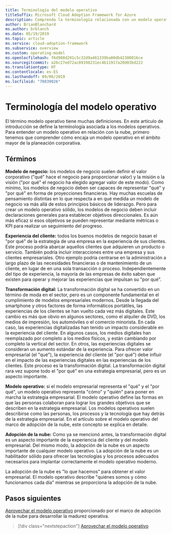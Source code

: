 ```yaml
---
title: Terminología del modelo operativo
titleSuffix: Microsoft Cloud Adoption Framework for Azure
description: Comprenda la terminología relacionada con un modelo operativo.
author: BrianBlanchard
ms.author: brblanch
ms.date: 05/19/2019
ms.topic: article
ms.service: cloud-adoption-framework
ms.subservice: overview
ms.custom: operating-model
ms.openlocfilehash: f6d988d201c5c32d9a461339ba00db42380016ce
ms.sourcegitcommit: a26c27ed72ac89198231ec4b11917a20d03bd222
ms.translationtype: HT
ms.contentlocale: es-ES
ms.lasthandoff: 09/06/2019
ms.locfileid: "70839026"
---
```

# <a name="operating-model-terminology"></a>Terminología del modelo operativo

El término modelo operativo tiene muchas definiciones. En este artículo de introducción se define la terminología asociada a los modelos operativos. Para entender un modelo operativo en relación con la nube, primero tenemos que comprender cómo encaja un modelo operativo en el ámbito mayor de la planeación corporativa.

## <a name="terms"></a>Términos

**Modelo de negocio:** los modelos de negocio suelen definir el valor corporativo ("qué" hace el negocio para proporcionar valor) y la misión o la visión ("por qué" el negocio ha elegido agregar valor de este modo). Como mínimo, los modelos de negocio deben ser capaces de representar "qué" y "por qué" en forma de proyecciones financieras. Hay muchas escuelas de pensamiento distintas en lo que respecta a en qué medida un modelo de negocio va más allá de estos principios básicos de liderazgo. Pero para crear un modelo operativo sólido, los modelos de negocio deben incluir declaraciones generales para establecer objetivos direccionales. Es aún más eficaz si esos objetivos se pueden representar mediante métricas o KPI para realizar un seguimiento del progreso.

**Experiencia del cliente:** todos los buenos modelos de negocio basan el "por qué" de la estrategia de una empresa en la experiencia de sus clientes. Este proceso podría abarcar aquellos clientes que adquieren un producto o servicio. También podría incluir interacciones entre una empresa y sus clientes empresariales. Otro ejemplo podría centrarse en la administración a largo plazo de las necesidades financieras o de mantenimiento de un cliente, en lugar de en una sola transacción o proceso. Independientemente del tipo de experiencia, la mayoría de las empresas de éxito saben que existen para operar y mejorar las experiencias que impulsan su "por qué".

**Transformación digital:** La transformación digital se ha convertido en un término de moda en el sector, pero es un componente fundamental en el cumplimiento de modelos empresariales modernos. Desde la llegada del smartphone y otros factores de forma informáticos portátiles, las experiencias de los clientes se han vuelto cada vez más digitales. Este cambio es más que obvio en algunos sectores, como el alquiler de DVD, los medios de impresión, los automóviles o el comercio minorista. En cada caso, las experiencias digitalizadas han tenido un impacto considerable en la experiencia del cliente. En algunos casos, los medios digitales han reemplazado por completo a los medios físicos, y están cambiando por completo la vertical del sector. En otros, las experiencias digitales se consideran un aumento estándar de la experiencia. Para ofrecer valor empresarial (el "qué"), la experiencia del cliente (el "por qué") debe influir en el impacto de las experiencias digitales en las experiencias de los clientes. Este proceso es la transformación digital. La transformación digital rara vez supone todo el "por qué" en una estrategia empresarial, pero es un aspecto importante.

**Modelo operativo:** si el modelo empresarial representa el "qué" y el "por qué", un modelo operativo representa "cómo" y "quién" para poner en marcha la estrategia empresarial. El modelo operativo define las formas en que las personas colaboran para lograr los grandes objetivos que se describen en la estrategia empresarial. Los modelos operativos suelen describirse como las personas, los procesos y la tecnología que hay detrás de la estrategia empresarial. En el artículo sobre el modelo operativo del marco de adopción de la nube, este concepto se explica en detalle.

**Adopción de la nube:** Como ya se mencionó antes, la transformación digital es un aspecto importante de la experiencia del cliente y del modelo empresarial. Del mismo modo, la adopción de la nube es un aspecto importante de cualquier modelo operativo. La adopción de la nube es un habilitador sólido para ofrecer las tecnologías y los procesos adecuados necesarios para implantar correctamente el modelo operativo moderno.

La adopción de la nube es "lo que hacemos" para obtener el valor empresarial. El modelo operativo describe "quiénes somos y cómo funcionamos cada día" mientras se proporciona la adopción de la nube.

## <a name="next-steps"></a>Pasos siguientes

[Aprovechar el modelo operativo](./index.md) proporcionado por el marco de adopción de la nube para desarrollar la madurez operativa.

> [!div class="nextstepaction"]
> [Aprovechar el modelo operativo](./index.md)
